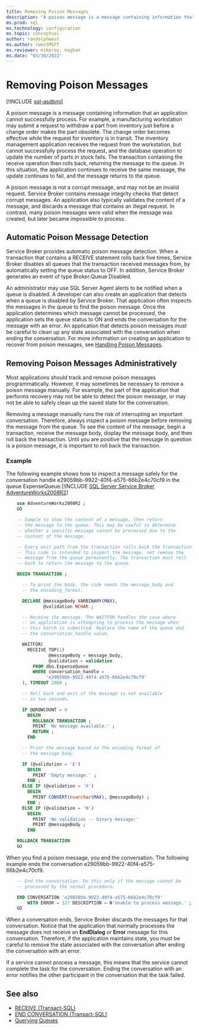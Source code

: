 ```yaml
---
title: Removing Poison Messages
description: "A poison message is a message containing information that an application cannot successfully process."
ms.prod: sql
ms.technology: configuration
ms.topic: conceptual
author: randolphwest
ms.author: rwestMSFT
ms.reviewer: mikeray, maghan
ms.date: "03/30/2022"
---
```


# Removing Poison Messages

[!INCLUDE [sql-asdbmi](../../includes/applies-to-version/sql-asdbmi.md)]

A poison message is a message containing information that an application cannot successfully process. For example, a manufacturing workstation may submit a request to withdraw a part from inventory just before a change order makes the part obsolete. The change order becomes effective while the request for inventory is in transit. The inventory management application receives the request from the workstation, but cannot successfully process the request, and the database operation to update the number of parts in stock fails. The transaction containing the receive operation then rolls back, returning the message to the queue. In this situation, the application continues to receive the same message, the update continues to fail, and the message returns to the queue.

A poison message is not a corrupt message, and may not be an invalid request. Service Broker contains message integrity checks that detect corrupt messages. An application also typically validates the content of a message, and discards a message that contains an illegal request. In contrast, many poison messages were valid when the message was created, but later became impossible to process.

## Automatic Poison Message Detection

Service Broker provides automatic poison message detection. When a transaction that contains a RECEIVE statement rolls back five times, Service Broker disables all queues that the transaction received messages from, by automatically setting the queue status to OFF. In addition, Service Broker generates an event of type Broker:Queue Disabled.

An administrator may use SQL Server Agent alerts to be notified when a queue is disabled. A developer can also create an application that detects when a queue is disabled by Service Broker. That application often inspects the messages in the queue to find the poison message. Once the application determines which message cannot be processed, the application sets the queue status to ON and ends the conversation for the message with an error. An application that detects poison messages must be careful to clean up any state associated with the conversation when ending the conversation. For more information on creating an application to recover from poison messages, see [Handling Poison Messages](handling-poison-messages.md).

## Removing Poison Messages Administratively

Most applications should track and remove poison messages programmatically. However, it may sometimes be necessary to remove a poison message manually. For example, the part of the application that performs recovery may not be able to detect the poison message, or may not be able to safely clean up the saved state for the conversation.

Removing a message manually runs the risk of interrupting an important conversation. Therefore, always inspect a poison message before removing the message from the queue. To see the content of the message, begin a transaction, receive the message body, display the message body, and then roll back the transaction. Until you are positive that the message in question is a poison message, it is important to roll back the transaction.

### Example

The following example shows how to inspect a message safely for the conversation handle e29059bb-9922-40f4-a575-66b2e4c70cf9 in the queue ExpenseQueue.[!INCLUDE [SQL Server Service Broker AdventureWorks2008R2](../../includes/service-broker-adventureworks-2008-r2.md)]

```sql
    use AdventureWorks2008R2 ;
    GO

    -- Sample to show the content of a message, then return
    -- the message to the queue. This may be useful to determine
    -- whether a specific message cannot be processed due to the
    -- content of the message.

    -- Every exit path from the transaction rolls back the transaction.
    -- This code is intended to inspect the message, not remove the
    -- message from the queue permanently. The transaction must roll
    -- back to return the message to the queue.

    BEGIN TRANSACTION ;

      -- To print the body, the code needs the message_body and
      -- the encoding_format.

      DECLARE @messageBody VARBINARY(MAX),
              @validation NCHAR ;

      -- Receive the message. The WAITFOR handles the case where
      -- an application is attempting to process the message when
      -- this batch is submitted. Replace the name of the queue and
      -- the conversation_handle value.

      WAITFOR(
        RECEIVE TOP(1)
                @messageBody = message_body,
                @validation = validation
          FROM dbo.ExpenseQueue
          WHERE conversation_handle =
               'e29059bb-9922-40f4-a575-66b2e4c70cf9'
      ), TIMEOUT 2000 ;

      -- Roll back and exit if the message is not available
      -- in two seconds.

      IF @@ROWCOUNT = 0
        BEGIN
          ROLLBACK TRANSACTION ;
          PRINT 'No message available.' ;
          RETURN ;
        END

      -- Print the message based on the encoding format of
      -- the message body.

      IF (@validation = 'E')
        BEGIN
          PRINT 'Empty message.' ;
        END ;
      ELSE IF (@validation = 'X')
        BEGIN
          PRINT CONVERT(nvarchar(MAX), @messageBody) ;
        END ;
      ELSE IF (@validation = 'N')
        BEGIN
          PRINT 'No validation -- binary message:'
          PRINT @messageBody ;
        END

    ROLLBACK TRANSACTION
    GO
```

When you find a poison message, you end the conversation. The following example ends the conversation e29059bb-9922-40f4-a575-66b2e4c70cf9.

```sql
    -- End the conversation. Do this only if the message cannot be
    -- processed by the normal procedure.

    END CONVERSATION 'e29059bb-9922-40f4-a575-66b2e4c70cf9'
        WITH ERROR = 127 DESCRIPTION = N'Unable to process message.' ;
    GO
```

When a conversation ends, Service Broker discards the messages for that conversation. Notice that the application that normally processes the message does not receive an **EndDialog** or **Error** message for this conversation. Therefore, if the application maintains state, you must be careful to remove the state associated with the conversation after ending the conversation with an error.

If a service cannot process a message, this means that the service cannot complete the task for the conversation. Ending the conversation with an error notifies the other participant in the conversation that the task failed.

## See also

- [RECEIVE (Transact-SQL)](../../t-sql/statements/receive-transact-sql.md)
- [END CONVERSATION (Transact-SQL)](../../t-sql/statements/end-conversation-transact-sql.md)
- [Querying Queues](querying-queues.md)
